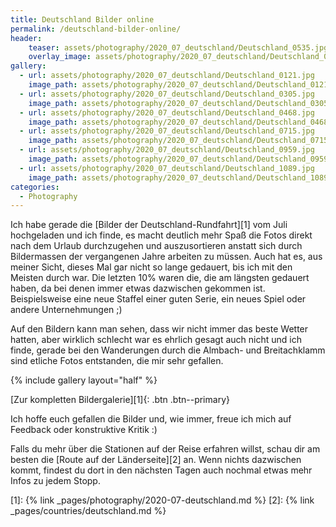```yaml
---
title: Deutschland Bilder online
permalink: /deutschland-bilder-online/
header:
    teaser: assets/photography/2020_07_deutschland/Deutschland_0535.jpg
    overlay_image: assets/photography/2020_07_deutschland/Deutschland_0334.jpg
gallery:
  - url: assets/photography/2020_07_deutschland/Deutschland_0121.jpg
    image_path: assets/photography/2020_07_deutschland/Deutschland_0121.jpg
  - url: assets/photography/2020_07_deutschland/Deutschland_0305.jpg
    image_path: assets/photography/2020_07_deutschland/Deutschland_0305.jpg
  - url: assets/photography/2020_07_deutschland/Deutschland_0468.jpg
    image_path: assets/photography/2020_07_deutschland/Deutschland_0468.jpg
  - url: assets/photography/2020_07_deutschland/Deutschland_0715.jpg
    image_path: assets/photography/2020_07_deutschland/Deutschland_0715.jpg
  - url: assets/photography/2020_07_deutschland/Deutschland_0959.jpg
    image_path: assets/photography/2020_07_deutschland/Deutschland_0959.jpg
  - url: assets/photography/2020_07_deutschland/Deutschland_1089.jpg
    image_path: assets/photography/2020_07_deutschland/Deutschland_1089.jpg
categories:
  - Photography
---
```


Ich habe gerade die [Bilder der Deutschland-Rundfahrt][1] vom Juli hochgeladen und ich finde, 
es macht deutlich mehr Spaß die Fotos direkt nach dem Urlaub durchzugehen und auszusortieren anstatt sich durch 
Bildermassen der vergangenen Jahre arbeiten zu müssen. Auch hat es, aus meiner Sicht, dieses Mal gar nicht so lange gedauert,
bis ich mit den Meisten durch war.
Die letzten 10% waren die, die am längsten gedauert haben, da bei denen immer etwas dazwischen gekommen ist. 
Beispielsweise eine neue Staffel einer guten Serie, ein neues Spiel oder andere Unternehmungen ;)    

Auf den Bildern kann man sehen, dass wir nicht immer das beste Wetter hatten, aber wirklich schlecht war es ehrlich gesagt auch nicht 
und ich finde, gerade bei den Wanderungen durch die Almbach- und Breitachklamm sind etliche Fotos entstanden, die mir sehr gefallen.

{% include gallery layout="half" %}

[Zur kompletten Bildergalerie][1]{: .btn .btn--primary}

Ich hoffe euch gefallen die Bilder und, wie immer, freue ich mich auf Feedback oder konstruktive Kritik :)

Falls du mehr über die Stationen auf der Reise erfahren willst, schau dir am besten die [Route auf der Länderseite][2] an.
Wenn nichts dazwischen kommt, findest du dort in den nächsten Tagen auch nochmal etwas mehr Infos zu jedem Stopp.


[1]: {% link _pages/photography/2020-07-deutschland.md %}
[2]: {% link _pages/countries/deutschland.md %}